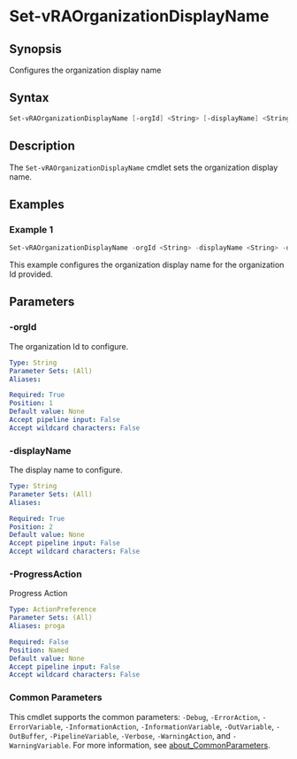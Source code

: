 # Set-vRAOrganizationDisplayName

## Synopsis

Configures the organization display name

## Syntax

```powershell
Set-vRAOrganizationDisplayName [-orgId] <String> [-displayName] <String> [-ProgressAction <ActionPreference>] [<CommonParameters>]
```

## Description

The `Set-vRAOrganizationDisplayName` cmdlet sets the organization display name.

## Examples

### Example 1

```powershell
Set-vRAOrganizationDisplayName -orgId <String> -displayName <String> -displayName
```

This example configures the organization display name for the organization Id provided.

## Parameters

### -orgId

The organization Id to configure.

```yaml
Type: String
Parameter Sets: (All)
Aliases:

Required: True
Position: 1
Default value: None
Accept pipeline input: False
Accept wildcard characters: False
```

### -displayName

The display name to configure.

```yaml
Type: String
Parameter Sets: (All)
Aliases:

Required: True
Position: 2
Default value: None
Accept pipeline input: False
Accept wildcard characters: False
```

### -ProgressAction

Progress Action

```yaml
Type: ActionPreference
Parameter Sets: (All)
Aliases: proga

Required: False
Position: Named
Default value: None
Accept pipeline input: False
Accept wildcard characters: False
```

### Common Parameters

This cmdlet supports the common parameters: `-Debug`, `-ErrorAction`, `-ErrorVariable`, `-InformationAction`, `-InformationVariable`, `-OutVariable`, `-OutBuffer`, `-PipelineVariable`, `-Verbose`, `-WarningAction`, and `-WarningVariable`. For more information, see [about_CommonParameters](http://go.microsoft.com/fwlink/?LinkID=113216).

